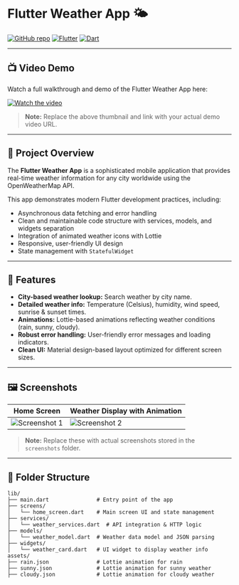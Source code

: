 # Flutter Weather App 🌤️

[![GitHub repo](https://img.shields.io/badge/GitHub-Repository-blue?logo=github)](https://github.com/arafat17469/Weather_app)
[![Flutter](https://img.shields.io/badge/Flutter-3.0.0-blue?logo=flutter)](https://flutter.dev/)
[![Dart](https://img.shields.io/badge/Dart-3.0.0-blue?logo=dart)](https://dart.dev/)

---

## 📺 Video Demo

Watch a full walkthrough and demo of the Flutter Weather App here:

[![Watch the video](https://img.youtube.com/vi/dQw4w9WgXcQ/0.jpg)](https://youtu.be/dQw4w9WgXcQ)

> **Note:** Replace the above thumbnail and link with your actual demo video URL.

---

## 📝 Project Overview

The **Flutter Weather App** is a sophisticated mobile application that provides real-time weather information for any city worldwide using the OpenWeatherMap API.

This app demonstrates modern Flutter development practices, including:

- Asynchronous data fetching and error handling
- Clean and maintainable code structure with services, models, and widgets separation
- Integration of animated weather icons with Lottie
- Responsive, user-friendly UI design
- State management with `StatefulWidget`

---

## 🚀 Features

- **City-based weather lookup:** Search weather by city name.
- **Detailed weather info:** Temperature (Celsius), humidity, wind speed, sunrise & sunset times.
- **Animations:** Lottie-based animations reflecting weather conditions (rain, sunny, cloudy).
- **Robust error handling:** User-friendly error messages and loading indicators.
- **Clean UI:** Material design-based layout optimized for different screen sizes.

---

## 🖼️ Screenshots

| Home Screen                          | Weather Display with Animation        |
|------------------------------------|--------------------------------------|
| ![Screenshot 1]([screenshots/home.png](https://github.com/arafat17469/Weather_app/blob/main/app1.jpeg)) | ![Screenshot 2]([screenshots/weather_card.png](https://github.com/arafat17469/Weather_app/blob/main/app2.jpeg)) |

> **Note:** Replace these with actual screenshots stored in the `screenshots` folder.

---

## 📂 Folder Structure

```plaintext
lib/
├── main.dart               # Entry point of the app
├── screens/
│   └── home_screen.dart    # Main screen UI and state management
├── services/
│   └── weather_services.dart  # API integration & HTTP logic
├── models/
│   └── weather_model.dart  # Weather data model and JSON parsing
├── widgets/
│   └── weather_card.dart   # UI widget to display weather info
assets/
├── rain.json               # Lottie animation for rain
├── sunny.json              # Lottie animation for sunny weather
├── cloudy.json             # Lottie animation for cloudy weather
